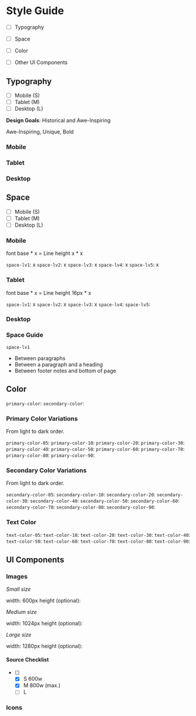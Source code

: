 # Style Guide

- [ ] Typography
- [ ] Space
- [ ] Color
- [ ] Other UI Components


## Typography

- [ ] Mobile (S)
- [ ] Tablet (M)
- [ ] Desktop (L)

**Design Goals**: Historical and Awe-Inspiring

Awe-Inspiring, Unique, Bold

### Mobile

### Tablet

### Desktop


## Space

- [ ] Mobile (S)
- [ ] Tablet (M)
- [ ] Desktop (L)

### Mobile
font base * x = Line height
x * x

`space-lv1`: x
`space-lv2`: x
`space-lv3`: x
`space-lv4`: x
`space-lv5`: x

### Tablet
font base * x = Line height
16px * x

`space-lv1`: x
`space-lv2`: x
`space-lv3`: x
`space-lv4`:
`space-lv5`:

### Desktop


### Space Guide

`space-lv1`
- Between paragraphs
- Between a paragraph and a heading
- Between footer notes and bottom of page


## Color

`primary-color`:
`secondary-color`:


### Primary Color Variations

From light to dark order.

`primary-color-05`:
`primary-color-10`:
`primary-color-20`:
`primary-color-30`:
`primary-color-40`:
`primary-color-50`:
`primary-color-60`:
`primary-color-70`:
`primary-color-80`:
`primary-color-90`:


### Secondary Color Variations

From light to dark order.

`secondary-color-05`:
`secondary-color-10`:
`secondary-color-20`:
`secondary-color-30`:
`secondary-color-40`:
`secondary-color-50`:
`secondary-color-60`:
`secondary-color-70`:
`secondary-color-80`:
`secondary-color-90`:


### Text Color

`text-color-05`:
`text-color-10`:
`text-color-20`:
`text-color-30`:
`text-color-40`:
`text-color-50`:
`text-color-60`:
`text-color-70`:
`text-color-80`:
`text-color-90`:


## UI Components

### Images

*Small size*

width: 600px
height (optional):


*Medium size*

width: 1024px
height (optional):


*Large size*

width: 1280px
height (optional):

#### Source Checklist

- [ ]
    - [x] S
        600w
    - [x] M
        800w (max.)
    - [ ] L

### Icons